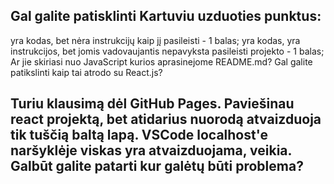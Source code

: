 ## Gal galite patisklinti Kartuviu uzduoties punktus:
yra kodas, bet nėra instrukcijų kaip jį pasileisti - 1 balas;
yra kodas, yra instrukcijos, bet jomis vadovaujantis nepavyksta pasileisti projekto - 1 balas;
Ar jie skiriasi nuo JavaScript kurios aprasinejome README.md? Gal galite patikslinti kaip tai atrodo su React.js?

## Turiu klausimą dėl GitHub Pages. Paviešinau react projektą, bet atidarius nuorodą atvaizduoja tik tuščią baltą lapą. VSCode localhost'e naršyklėje viskas yra atvaizduojama, veikia. Galbūt galite patarti kur galėtų būti problema?

